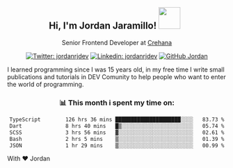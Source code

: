 <div align="center">
<h2 style="margin-right:10px;">Hi, I'm Jordan Jaramillo! <img src="https://media.giphy.com/media/Wj7lNjMNDxSmc/source.gif" width="50" > </h2>

<p>Senior Frontend Developer at <a href="https://www.crehana.com/">Crehana</a></p>

[![Twitter: jordanrjdev](https://img.shields.io/twitter/follow/jordanrjdev?style=social)](https://twitter.com/jordanrjdev)
[![Linkedin: jordanrjdev](https://img.shields.io/badge/-jordanrjdev-blue?style=flat-square&logo=Linkedin&logoColor=white&link=https://www.linkedin.com/in/jordanrjdev/)](https://www.linkedin.com/in/jordanrjdev/)
[![GitHub Jordan](https://img.shields.io/github/followers/jnadroj?label=follow&style=social)](https://github.com/jnadroj)

</div>
I learned programming since I was 15 years old, in my free time I write small publications and tutorials in DEV Comunity to help people who want to enter the world of programming.

<div align="center">

### 📊 **This month i spent my time on:**

<!--START_SECTION:waka-->

```txt
TypeScript        126 hrs 36 mins █████████████████████░░░░   83.73 %
Dart              8 hrs 40 mins   █▒░░░░░░░░░░░░░░░░░░░░░░░   05.74 %
SCSS              3 hrs 56 mins   ▓░░░░░░░░░░░░░░░░░░░░░░░░   02.61 %
Bash              2 hrs 5 mins    ▒░░░░░░░░░░░░░░░░░░░░░░░░   01.39 %
JSON              1 hr 29 mins    ▒░░░░░░░░░░░░░░░░░░░░░░░░   00.99 %
```

<!--END_SECTION:waka-->

</div>

With ❤️ Jordan
